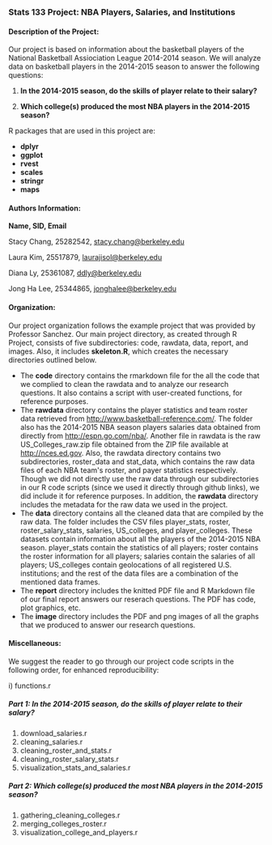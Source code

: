 ### Stats 133 Project: NBA Players, Salaries, and Institutions  

#### Description of the Project:
Our project is based on information about the basketball players of the National Basketball Assiociation League 2014-2014 season. We will analyze data on basketball players in the 2014-2015 season to answer the following questions:  

1. __In the 2014-2015 season, do the skills of player relate to their salary?__

2. __Which college(s) produced the most NBA players in the 2014-2015 season?__


R packages that are used in this project are: 

- __dplyr__
- __ggplot__ 
- __rvest__
- __scales__
- __stringr__
- __maps__



#### Authors Information:
__Name, SID, Email__

Stacy Chang, 25282542, stacy.chang@berkeley.edu

Laura Kim, 25517879, laurajisol@berkeley.edu

Diana Ly, 25361087, ddly@berkeley.edu

Jong Ha Lee, 25344865, jonghalee@berkeley.edu  



#### Organization:
  Our project organization follows the example project that was provided by 
Professor Sanchez. Our main project directory, as created through R Project, consists of five subdirectories: code, rawdata, data, report, and images. Also, it includes __skeleton.R__, which creates the necessary directories outlined below.

- The __code__ directory contains the rmarkdown file for the all the code that we complied to clean the rawdata and to analyze our research questions. It also contains a script with user-created functions, for reference purposes.
- The __rawdata__ directory contains the player statistics and team roster data retrieved from  http://www.basketball-reference.com/. The folder also has the 2014-2015 NBA season players salaries data obtained from directly from http://espn.go.com/nba/. Another file in rawdata is the raw US_Colleges_raw.zip file obtained from the ZIP file available at http://nces.ed.gov. Also, the rawdata directory contains two subdirectories, roster_data and stat_data, which contains the raw data files of each NBA team's roster, and payer statistics respectively. Though we did not directly use the raw data through our subdirectories in our R code scripts (since we used it directly through github links), we did include it for reference purposes. In addition, the __rawdata__ directory includes the metadata for the raw data we used in the project.
- The __data__ directory contains all the cleaned data that are compiled by the raw data. The folder includes the CSV files player_stats, roster, roster_salary_stats, salaries, US_colleges, and player_colleges. These datasets contain information about all the players of the 2014-2015 NBA season. player_stats contain the statistics of all players; roster contains the roster information for all players; salaries contain the salaries of all players; US_colleges contain geolocations of all registered U.S. institutions; and the rest of the data files are a combination of the mentioned data frames.
- The __report__ directory includes the knitted PDF file and R Markdown file of our final report answers our reserach questions. The PDF has code, plot graphics, etc. 
- The __image__ directory includes the PDF and png images of all the graphs that we produced to answer our research questions.



#### Miscellaneous:
We suggest the reader to go through our project code scripts in the following order, for enhanced reproducibility:

i) functions.r

##### Part 1: In the 2014-2015 season, do the skills of player relate to their salary?
1. download_salaries.r
2. cleaning_salaries.r
3. cleaning_roster_and_stats.r
4. cleaning_roster_salary_stats.r
5. visualization_stats_and_salaries.r

##### Part 2: Which college(s) produced the most NBA players in the 2014-2015 season?
1. gathering_cleaning_colleges.r
2. merging_colleges_roster.r
3. visualization_college_and_players.r
